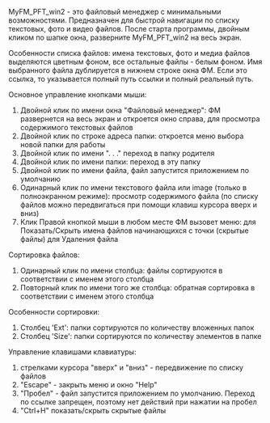 MyFM_PFT_win2 - это файловый менеджер с минимальными возможностями.
Предназначен для быстрой навигации по списку текстовых, фото и видео файлов.
После старта программы, двойным кликом по шапке окна, разверните MyFM_PFT_win2 на весь экран.

Особенности списка файлов:
имена текстовых, фото и медиа файлов выделяются цветным фоном,
все остальные файлы - белым фоном.
Имя выбранного файла дублируется в нижнем строке окна ФМ.
Если это ссылка, то указывается полный путь ссылки и полный реальный путь.

Основное управление кнопками мыши:
1. Двойной клик по имени окна  "Файловый менеджер":
    ФМ развернется на весь экран и откроется окно справа,
    для просмотра содержимого текстовых файлов
2. Двойной клик по строке адреса папки:
    откроется меню выбора новой папки для работы
3. Двойной клик по имени ". . ."
    переход в папку родителя
4. Двойной клик по имени папки:
    переход в эту папку
5. Двойной клик по имени файла, файл запустится приложением по умолчанию
6. Одинарный клик по имени текстового файла или image (только в полноэкранном режиме):
    просмотр содержимого файла
    (по списку файлов можно передвигаться при помощи клавиш курсора вверх и вниз)
7. Клик Правой кнопкой мыши в любом месте ФМ вызовет меню:
    для Показать/Скрыть имена файлов начинающихся с точки (скрытые файлы)
    для Удаления файла

Сортировка файлов:
1. Одинарный клик по имени столбца:
    файлы сортируются в соответствии с именем этого столбца
2. Повторный клик по имени того же столбца:
    обратная сортировка в соответствии с именем этого столбца

Особенности сортировки:
1. Столбец 'Ext':
    папки сортируются по количеству вложенных папок
2. Столбец 'Size':
    папки сортируются по количеству элементов в папке

Управление клавишами клавиатуры:
1. стрелками курсора "вверх" и "вниз" - передвижение по списку файлов
2. "Escape" - закрыть меню и окно "Help"
3. "Пробел" - файл запустится приложением по умолчанию.
    Переход по ссылке запрещен, поэтому нет действий при нажатии на пробел
4. "Ctrl+H" показать/скрыть скрытые файлы
